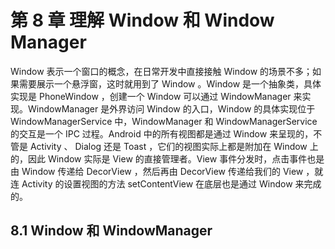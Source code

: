 # 第 8 章 理解 Window 和 Window Manager #
Window 表示一个窗口的概念，在日常开发中直接接触 Window 的场景不多；如果需要展示一个悬浮窗，这时就用到了 Window 。Window 是一个抽象类，具体实现是 PhoneWindow ，创建一个 Window 可以通过 WindowManager 来实现。WindowManager 是外界访问 Window 的入口，Window 的具体实现位于 WindowManagerService 中，WindowManager 和 WindowManagerService 的交互是一个 IPC 过程。Android 中的所有视图都是通过 Window 来呈现的，不管是 Activity 、 Dialog 还是 Toast ，它们的视图实际上都是附加在 Window 上的，因此 Window 实际是 View 的直接管理者。View 事件分发时，点击事件也是由 Window 传递给 DecorView ，然后再由 DecorView 传递给我们的 View ，就连 Activity 的设置视图的方法 setContentView 在底层也是通过 Window 来完成的。

## 8.1 Window 和 WindowManager ##

